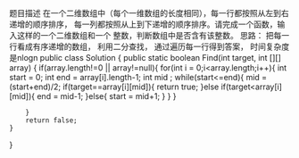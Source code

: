 ﻿题目描述
在一个二维数组中（每个一维数组的长度相同），每一行都按照从左到右递增的顺序排序，
每一列都按照从上到下递增的顺序排序。请完成一个函数，输入这样的一个二维数组和一个
整数，判断数组中是否含有该整数。
思路：
	把每一行看成有序递增的数组，
	利用二分查找，
	通过遍历每一行得到答案，
	时间复杂度是nlogn
public class Solution {
    public static boolean Find(int target, int [][] array) {
        if(array.length!=0 || array!=null){
	        for(int i = 0;i<array.length;i++){
	                int start = 0;
	                int end = array[i].length-1;
	                int mid ;
	                while(start<=end){
	                	mid = (start+end)/2;
	                    if(target==array[i][mid]){
	                        return true;
	                    }else if(target<array[i][mid]){
	                        end = mid-1;
	                    }else{
	                        start = mid+1;
	                    }
	                }
	        }
	        
		}  
		return false;
    }
}